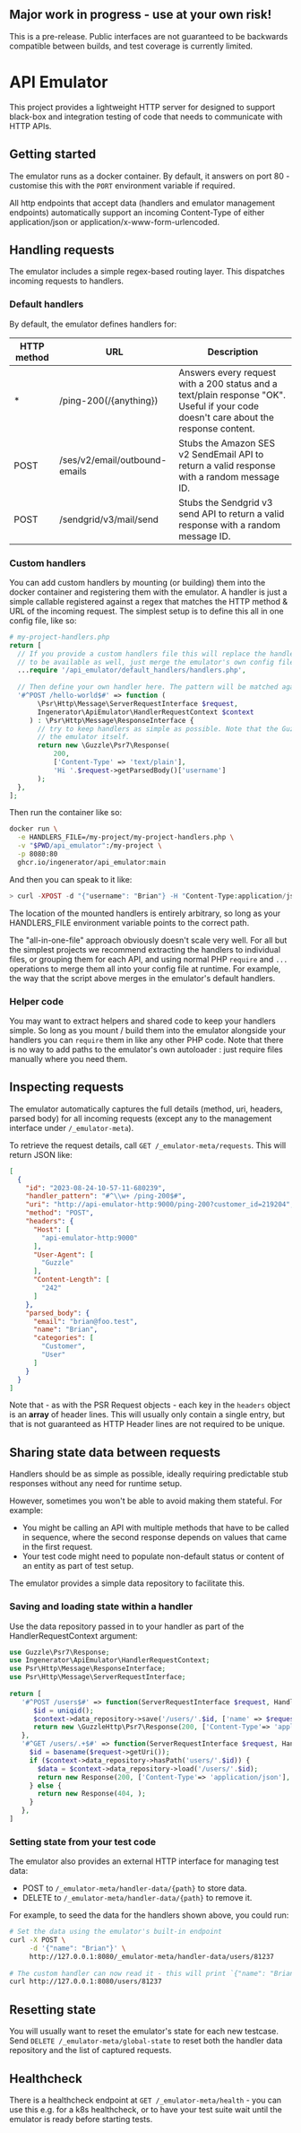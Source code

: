 ## Major work in progress - use at your own risk!

This is a pre-release. Public interfaces are not guaranteed to be backwards compatible between builds, and test coverage
is currently limited.

# API Emulator

This project provides a lightweight HTTP server for designed to support black-box and
integration testing of code that needs to communicate with HTTP APIs.

## Getting started

The emulator runs as a docker container. By default, it answers on port 80 - customise this with the `PORT` environment
variable if required.

All http endpoints that accept data (handlers and emulator management endpoints) automatically support an incoming
Content-Type of either application/json or application/x-www-form-urlencoded.

## Handling requests

The emulator includes a simple regex-based routing layer. This dispatches incoming requests to handlers.

### Default handlers

By default, the emulator defines handlers for:

| HTTP method | URL                           | Description                                                                                                                          |
|-------------|-------------------------------|--------------------------------------------------------------------------------------------------------------------------------------|
| *           | /ping-200(/{anything})        | Answers every request with a 200 status and a text/plain response "OK". Useful if your code doesn't care about the response content. |
| POST        | /ses/v2/email/outbound-emails | Stubs the Amazon SES v2 SendEmail API to return a valid response with a random message ID.                                           |
| POST        | /sendgrid/v3/mail/send        | Stubs the Sendgrid v3 send API to return a valid response with a random message ID.                                                  |

### Custom handlers

You can add custom handlers by mounting (or building) them into the docker container and registering them with the
emulator. A handler is just a simple callable registered against a regex that matches the HTTP method & URL of the
incoming
request. The simplest setup is to define this all in one config file, like so:

```php
# my-project-handlers.php
return [
  // If you provide a custom handlers file this will replace the handlers that ship with the emulator. If you want them
  // to be available as well, just merge the emulator's own config file into yours like so:
  ...require '/api_emulator/default_handlers/handlers.php',
  
  // Then define your own handler here. The pattern will be matched against the complete URL, including any querystring.
  '#^POST /hello-world$#' => function (
       \Psr\Http\Message\ServerRequestInterface $request, 
       Ingenerator\ApiEmulator\HandlerRequestContext $context
     ) : \Psr\Http\Message\ResponseInterface {
       // try to keep handlers as simple as possible. Note that the Guzzle\Psr7\Response class here is provided by
       // the emulator itself.
       return new \Guzzle\Psr7\Response(
           200,
           ['Content-Type' => 'text/plain'],
           'Hi '.$request->getParsedBody()['username']
       );
  },  
];
```

Then run the container like so:

```bash
docker run \
  -e HANDLERS_FILE=/my-project/my-project-handlers.php \
  -v "$PWD/api_emulator":/my-project \
  -p 8080:80
  ghcr.io/ingenerator/api_emulator:main  
```

And then you can speak to it like:

```php
> curl -XPOST -d "{"username": "Brian"} -H "Content-Type:application/json" http://127.0.0.1:8080/hello-world
```

The location of the mounted handlers is entirely arbitrary, so long as your HANDLERS_FILE environment variable points
to the correct path.

The "all-in-one-file" approach obviously doesn't scale very well. For all but the simplest projects we recommend
extracting the handlers to individual files, or grouping them for each API, and using normal PHP `require` and `...`
operations to merge them all into your config file at runtime. For example, the way that the script above merges in
the emulator's default handlers.

### Helper code

You may want to extract helpers and shared code to keep your handlers simple. So long as you mount / build them into
the emulator alongside your handlers you can `require` them in like any other PHP code. Note that there is no way to
add paths to the emulator's own autoloader : just require files manually where you need them.

## Inspecting requests

The emulator automatically captures the full details (method, uri, headers, parsed body) for all incoming requests
(except any to the management interface under `/_emulator-meta`).

To retrieve the request details, call `GET /_emulator-meta/requests`. This will return JSON like:

```json
[
  {
    "id": "2023-08-24-10-57-11-680239",
    "handler_pattern": "#^\\w+ /ping-200$#",
    "uri": "http://api-emulator-http:9000/ping-200?customer_id=219204",
    "method": "POST",
    "headers": {
      "Host": [
        "api-emulator-http:9000"
      ],
      "User-Agent": [
        "Guzzle"
      ],
      "Content-Length": [
        "242"
      ]
    },
    "parsed_body": {
      "email": "brian@foo.test",
      "name": "Brian",
      "categories": [
        "Customer",
        "User"
      ]
    }
  }
]
```

Note that - as with the PSR Request objects - each key in the `headers` object is an **array** of header lines. This
will usually only contain a single entry, but that is not guaranteed as HTTP Header lines are not required to be unique.

## Sharing state data between requests

Handlers should be as simple as possible, ideally requiring predictable stub responses without any need for runtime
setup.

However, sometimes you won't be able to avoid making them stateful. For example:

* You might be calling an API with multiple methods that have to be called in sequence, where the second response
  depends on values that came in the first request.
* Your test code might need to populate non-default status or content of an entity as part of test setup.

The emulator provides a simple data repository to facilitate this.

### Saving and loading state within a handler

Use the data repository passed in to your handler as part of the HandlerRequestContext argument:

```php
use Guzzle\Psr7\Response;
use Ingenerator\ApiEmulator\HandlerRequestContext;
use Psr\Http\Message\ResponseInterface;
use Psr\Http\Message\ServerRequestInterface;
     
return [
   '#^POST /users$#' => function(ServerRequestInterface $request, HandlerRequestContext $context): ResponseInterface {
      $id = uniqid();
      $context->data_repository->save('/users/'.$id, ['name' => $request->getParsedBody()['name'] ]);
      return new \GuzzleHttp\Psr7\Response(200, ['Content-Type'=> 'application/json'], json_encode(['id' => $id]));
   },
   '#^GET /users/.+$#' => function(ServerRequestInterface $request, HandlerRequestContext $context): ResponseInterface {
     $id = basename($request->getUri());
     if ($context->data_repository->hasPath('users/'.$id)) {
       $data = $context->data_repository->load('/users/'.$id);
       return new Response(200, ['Content-Type'=> 'application/json'], json_encode(['name' => $data['name']]));
     } else {
       return new Response(404, );
     }     
   },
]
```

### Setting state from your test code

The emulator also provides an external HTTP interface for managing test data:

* POST to `/_emulator-meta/handler-data/{path}` to store data.
* DELETE to `/_emulator-meta/handler-data/{path}` to remove it.

For example, to seed the data for the handlers shown above, you could run:

```bash
# Set the data using the emulator's built-in endpoint
curl -X POST \
     -d '{"name": "Brian"}' \
     http://127.0.0.1:8080/_emulator-meta/handler-data/users/81237
     
# The custom handler can now read it - this will print `{"name": "Brian"}`
curl http://127.0.0.1:8080/users/81237
```

## Resetting state

You will usually want to reset the emulator's state for each new testcase. Send `DELETE /_emulator-meta/global-state`
to reset both the handler data repository and the list of captured requests.

## Healthcheck

There is a healthcheck endpoint at `GET /_emulator-meta/health` - you can use this e.g. for a k8s healthcheck, or
to have your test suite wait until the emulator is ready before starting tests.

